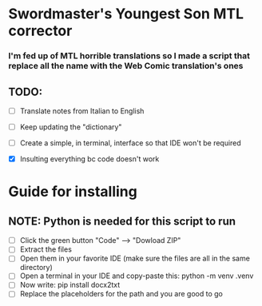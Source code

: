 # Swordmaster's Youngest Son MTL corrector
### I'm fed up of MTL horrible translations so I made a script that replace all the name with the Web Comic translation's ones
## TODO:
- [ ] Translate notes from Italian to English
- [ ] Keep updating the "dictionary"
- [ ] Create a simple, in terminal, interface so that IDE won't be required
- [X] Insulting everything bc code doesn't work 


# Guide for installing
## NOTE: Python is needed for this script to run
- [ ] Click the green button "Code" --> "Dowload ZIP"
- [ ] Extract the files
- [ ] Open them in your favorite IDE (make sure the files are all in the same directory)
- [ ] Open a terminal in your IDE and copy-paste this: python -m venv .venv
- [ ] Now write: pip install docx2txt
- [ ] Replace the placeholders for the path and you are good to go
